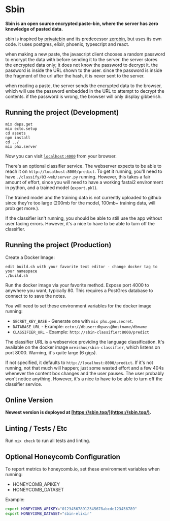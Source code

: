 # Sbin

**Sbin is an open source encrypted paste-bin, where the server has zero
knowledge of pasted data.**

sbin is inspired by [privatebin](https://privatebin.info/) and its predecessor
[zerobin](https://sebsauvage.net/wiki/doku.php?id=php:zerobin), but uses its
own code. it uses postgres, elixir, phoenix, typescript and react.

when making a new paste, the javascript client chooses a random
password to encrypt the data with before sending it to the server. the
server stores the encrypted data only; it does not know the password
to decrypt it. the password is inside the URL shown to the user. since
the password is inside the fragment of the url after the hash, it is
never sent to the server.

when reading a paste, the server sends the encrypted data to the
browser, which will use the password embedded in the URL to attempt to
decrypt the contents. if the password is wrong, the browser will only
display gibberish.

## Running the project (Development)

```
mix deps.get
mix ecto.setup
cd assets
npm install
cd ../
mix phx.server
```

Now you can visit [`localhost:4000`](http://localhost:4000) from your browser.

There's an optional classifier service. The webserver expects to be able to
reach it on `http://localhost:8000/predict`. To get it running, you'll need
to have `./classify/03-web/server.py` running. However, this takes a fair
amount of effort, since you will need to have a working fastai2 environment in
python, and a trained model (`export.pkl`).

The trained model and the training data is not currently uploaded to github
since they're too large (200mb for the model, 100mb+ training data, will prob
get more.).

If the classifier isn't running, you should be able to still use the app
without user facing errors. However, it's a nice to have to be able to turn
off the classifier.

## Running the project (Production)

Create a Docker Image:

```
edit build.sh with your favorite text editor - change docker tag to your namespace
./build.sh
```

Run the docker image via your favorite method. Expose port 4000 to anywhere
you want, typically 80. This requires a PostGres database to connect to to
save the notes.

You will need to set these environment variables for the docker image running:

- `SECRET_KEY_BASE` - Generate one with `mix phx.gen.secret`.
- `DATABASE_URL` - Example: `ecto://dbuser:dbpass@hostname/dbname`
- `CLASSIFIER_URL` - Example: `http://sbin-classifier:8000/predict`

The classifier URL is a webservice providing the language classification.
It's available on the docker image `mreishus/sbin-classifier`, which listens
on port 8000. Warning, it's quite large (6 gigs).

If not specified, it defaults to `http://localhost:8000/predict`. If it's not
running, not that much will happen; just some wasted effort and a few 404s
whenever the content box changes and the user pauses. The user probably won't
notice anything. However, it's a nice to have to be able to turn off the
classifier service.

## Online Version

**Newest version is deployed at [https://sbin.top/](https://sbin.top/).**

## Linting / Tests / Etc

Run `mix check` to run all tests and linting.

## Optional Honeycomb Configuration

To report metrics to honeycomb.io, set these environment variables when running:

- HONEYCOMB_APIKEY
- HONEYCOMB_DATASET

Example:

```bash
export HONEYCOMB_APIKEY="012345678912345678abcde123456789"
export HONEYCOMB_DATASET="sbin-elixir"
```
